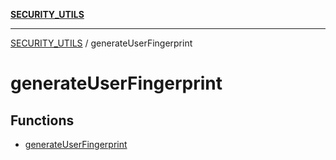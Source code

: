 [**SECURITY_UTILS**](../README.md)

***

[SECURITY_UTILS](../README.md) / generateUserFingerprint

# generateUserFingerprint

## Functions

- [generateUserFingerprint](functions/generateUserFingerprint.md)
